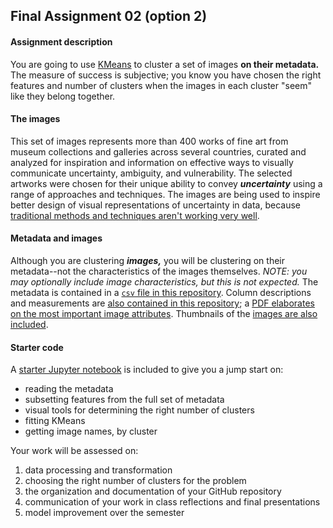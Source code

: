 ## Final Assignment 02 (option 2)

#### Assignment description 

You are going to use [KMeans](http://scikit-learn.org/stable/modules/generated/sklearn.cluster.KMeans.html) to cluster a set of images **on their metadata.** The measure of success is subjective; you know you have chosen the right features and number of clusters when the images in each cluster "seem" like they belong together. 

#### The images

This set of images represents more than 400 works of fine art from museum collections and galleries across several countries, curated and analyzed for inspiration and information on effective ways to visually communicate uncertainty, ambiguity, and vulnerability. The selected artworks were chosen for their unique ability to convey ***uncertainty*** using a range of approaches and techniques. The images are being used to inspire better design of visual representations of uncertainty in data, because [traditional methods and techniques aren't working very well](https://hbr.org/2016/11/why-its-so-hard-for-us-to-visualize-uncertainty).  

#### Metadata and images

Although you are clustering ***images,*** you will be clustering on their metadata--not the characteristics of the images themselves. *NOTE: you may optionally include image characteristics, but this is not expected.* The metadata is contained in a [`csv` file in this repository](https://github.com/visualizedata/ml/blob/master/ML_assignment_3/option_2/cluster_images.csv). Column descriptions and measurements are [also contained in this repository](https://github.com/visualizedata/ml/blob/master/ML_assignment_3/option_2/contents-of-cluster_images.csv); a [PDF elaborates on the most important image attributes](https://github.com/visualizedata/ml/blob/master/ML_assignment_3/option_2/ML%20bertin%20visual%20variables%20definitions.pdf). Thumbnails of the [images are also included](https://github.com/visualizedata/ml/blob/master/ML_assignment_3/option_2/img_small). 

#### Starter code

A [starter Jupyter notebook](https://github.com/visualizedata/ml/blob/master/ML_assignment_3/option_2/cluster_starter.ipynb) is included to give you a jump start on:  

* reading the metadata  
* subsetting features from the full set of metadata  
* visual tools for determining the right number of clusters  
* fitting KMeans  
* getting image names, by cluster

Your work will be assessed on: 
1. data processing and transformation  
2. choosing the right number of clusters for the problem  
3. the organization and documentation of your GitHub repository  
4. communication of your work in class reflections and final presentations  
5. model improvement over the semester
